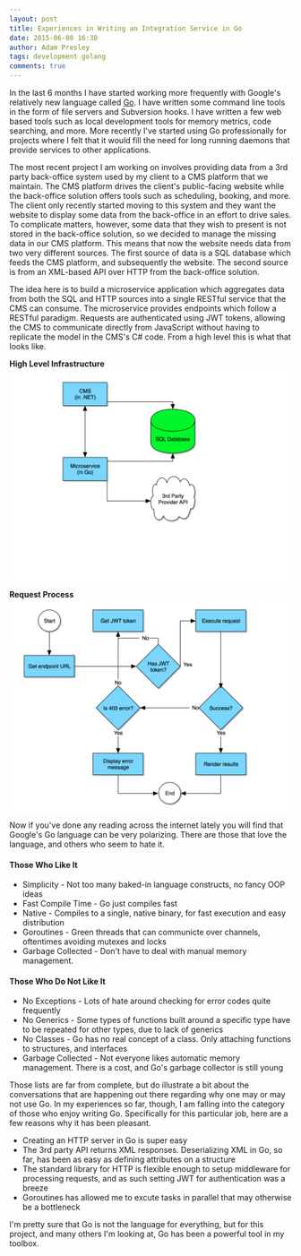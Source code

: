 ```yaml
---
layout: post
title: Experiences in Writing an Integration Service in Go
date: 2015-06-08 16:30
author: Adam Presley
tags: development golang
comments: true
---
```

In the last 6 months I have started working more frequently with Google's relatively new language called [Go](http://golang.org). I have written some command line tools in the form of file servers and Subversion hooks. I have written a few web based tools such as local development tools for memory metrics, code searching, and more. More recently I've started using Go professionally for projects where I felt that it would fill the need for long running daemons that provide services to other applications.

<!-- excerpt -->

The most recent project I am working on involves providing data from a 3rd party back-office system used by my client to a CMS platform that we maintain. The CMS platform drives the client's public-facing website while the back-office solution offers tools such as scheduling, booking, and more. The client only recently started moving to this system and they want the website to display some data from the back-office in an effort to drive sales. To complicate matters, however, some data that they wish to present is not stored in the back-office solution, so we decided to manage the missing data in our CMS platform. This means that now the website needs data from two very different sources. The first source of data is a SQL database which feeds the CMS platform, and subsequently the website. The second source is from an XML-based API over HTTP from the back-office solution.

The idea here is to build a microservice application which aggregates data from both the SQL and HTTP sources into a single RESTful service that the CMS can consume. The microservice provides endpoints which follow a RESTful paradigm. Requests are authenticated using JWT tokens, allowing the CMS to communicate directly from JavaScript without having to replicate the model in the CMS's C# code. From a high level this is what that looks like.

**High Level Infrastructure**
![High level Infrastructure Diagram](/assets/adampresley/images/posts/golang-integration-service-diagram.png)

**Request Process**
![Request Process](/assets/adampresley/images/posts/cms-to-microservice-request-process.png)

Now if you've done any reading across the internet lately you will find that Google's Go language can be very polarizing. There are those that love the language, and others who seem to hate it.

#### Those Who Like It

* Simplicity - Not too many baked-in language constructs, no fancy OOP ideas
* Fast Compile Time - Go just compiles fast
* Native - Compiles to a single, native binary, for fast execution and easy distribution
* Goroutines - Green threads that can communicte over channels, oftentimes avoiding mutexes and locks
* Garbage Collected - Don't have to deal with manual memory management.

#### Those Who Do Not Like It

* No Exceptions - Lots of hate around checking for error codes quite frequently
* No Generics - Some types of functions built around a specific type have to be repeated for other types, due to lack of generics
* No Classes - Go has no real concept of a class. Only attaching functions to structures, and interfaces
* Garbage Collected - Not everyone likes automatic memory management. There is a cost, and Go's garbage collector is still young

Those lists are far from complete, but do illustrate a bit about the conversations that are happening out there regarding why one may or may not use Go. In my experiences so far, though, I am falling into the category of those who enjoy writing Go. Specifically for this particular job, here are a few reasons why it has been pleasant.

* Creating an HTTP server in Go is super easy
* The 3rd party API returns XML responses. Deserializing XML in Go, so far, has been as easy as defining attributes on a structure
* The standard library for HTTP is flexible enough to setup middleware for processing requests, and as such setting JWT for authentication was a breeze
* Goroutines has allowed me to excute tasks in parallel that may otherwise be a bottleneck

I'm pretty sure that Go is not the language for everything, but for this project, and many others I'm looking at, Go has been a powerful tool in my toolbox.
